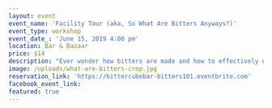 ```yaml
---
layout: event
event_name: 'Facility Tour (aka, So What Are Bitters Anyways?)'
event_type: workshop
event_date_: 'June 15, 2019 4:00 pm'
location: Bar & Bazaar
price: $14
description: "Ever wonder how bitters are made and how to effectively use them? This interactive facility tour starts with a welcome drink in the Bazaar. We will go behind the scenes in the production facility, where we will navigate the entire bitters-making process from raw botanicals to bottling. Next, we will make a stop at the R&D lab and taste something that we are currently working on. The tour finishes in The Conference Room with a cocktail of your choice from the Bazaar and a\_bitters demonstration. You'll lick and smell your own hands in front of strangers. It's cool and not weird at all.\nWe'll give you 10% off all Bittercube Bitters in the Bazaar whether you enjoy yourself or not."
image: /uploads/what-are-bitters-crop.jpg
reservation_link: 'https://bittercubebar-bitters101.eventbrite.com'
facebook_event_link:
featured: true
---
```


